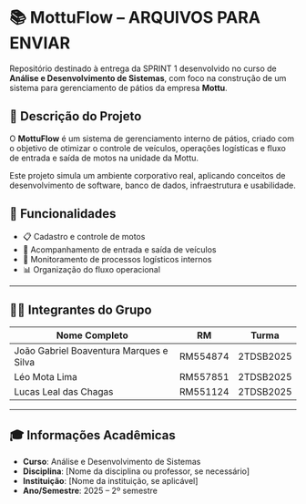 # 📚 MottuFlow – ARQUIVOS PARA ENVIAR

Repositório destinado à entrega da SPRINT 1 desenvolvido no curso de **Análise e Desenvolvimento de Sistemas**, com foco na construção de um sistema para gerenciamento de pátios da empresa **Mottu**.

## 📄 Descrição do Projeto

O **MottuFlow** é um sistema de gerenciamento interno de pátios, criado com o objetivo de otimizar o controle de veículos, operações logísticas e fluxo de entrada e saída de motos na unidade da Mottu.

Este projeto simula um ambiente corporativo real, aplicando conceitos de desenvolvimento de software, banco de dados, infraestrutura e usabilidade.

## 🎯 Funcionalidades

* 📋 Cadastro e controle de motos
* 🔄 Acompanhamento de entrada e saída de veículos
* 🚚 Monitoramento de processos logísticos internos
* 📊 Organização do fluxo operacional

---

## 👨‍💻 Integrantes do Grupo

| Nome Completo                           | RM       | Turma     |
| --------------------------------------- | -------- | --------- |
| João Gabriel Boaventura Marques e Silva | RM554874 | 2TDSB2025 |
| Léo Mota Lima                           | RM557851 | 2TDSB2025 |
| Lucas Leal das Chagas                   | RM551124 | 2TDSB2025 |

---

## 🎓 Informações Acadêmicas

* **Curso**: Análise e Desenvolvimento de Sistemas
* **Disciplina**: \[Nome da disciplina ou professor, se necessário]
* **Instituição**: \[Nome da instituição, se aplicável]
* **Ano/Semestre**: 2025 – 2º semestre


